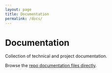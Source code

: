 ```yaml
---
layout: page
title: Documentation
permalink: /docs/
---
```


# Documentation

Collection of technical and project documentation.

Browse the [repo documentation files directly](https://github.com/your-repo/documentations).
